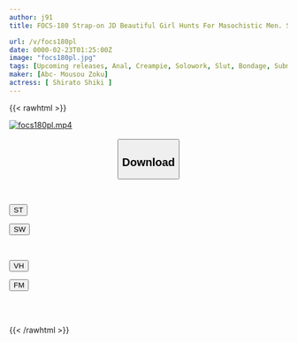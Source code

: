 ```yaml
---
author: j91
title: FOCS-180 Strap-on JD Beautiful Girl Hunts For Masochistic Men. She Is Made To Cum And Has A Sensitivity Bug! Restraint X Male Ejaculation X Bondage In The Training Room - All You Want Semen Extraction And Creampie SEX Shiki Hakuto

url: /v/focs180pl
date: 0000-02-23T01:25:00Z
image: "focs180pl.jpg"
tags: [Upcoming releases, Anal, Creampie, Solowork, Slut, Bondage, Submissive Men	]
maker: [Abc- Mousou Zoku]
actress: [ Shirato Shiki ]
---
```



{{< rawhtml >}}

<div class="video" data-videoid="pending_link.html">
    <a href="javascript:;">
        <img src="/v/focs180pl/focs180pl.jpg" width="WIDTH" height="HEIGHT" alt="focs180pl.mp4" loading="lazy">
    </a>
</div>

<script type="text/javascript" src="https://j91.asia/asset/on-demand-pend.js"></script>

<br>
  <link rel="stylesheet" href="https://j91.asia/asset/bs5.css">
  
  <center>
  <button class="btn btn-primary" type="button" data-bs-toggle="collapse" data-bs-target=".multi-collapse" aria-expanded="false" aria-controls="multiCollapseExample1 multiCollapseExample2"><h2>Download</h2></button></center>
</p>
<div class="row">
  <div class="col">
    <div class="collapse multi-collapse" id="multiCollapseExample1">
      <div class="card card-body">
	      	      <br>
<div class="buttons">  
<p><a href="https://j91.asia/pending_link.html" target="_blank"><button class="btn-hover color-3"><i class="fa fa-download"></i> ST</button></a></p>
<p><a href="https://j91.asia/pending_link.html" target="_blank"><button class="btn-hover color-2"><i class="fa fa-download"></i> SW</button></a></p></div>
    </div>
  </div>
</div>
  <div class="col">
    <div class="collapse multi-collapse" id="multiCollapseExample2">
      <div class="card card-body">
	      <br>
<div class="buttons">
<p><a href="https://j91.asia/pending_link.html"><button class="btn-hover color-9"><i class="fa fa-download"></i> VH</button></a></p>
<p><a href="https://j91.asia/pending_link.html"><button class="btn-hover color-8"><i class="fa fa-download"></i> FM</button></a></p></div>
<br><br>
      </div>
    </div>
  </div>
</div>

{{< /rawhtml >}}
